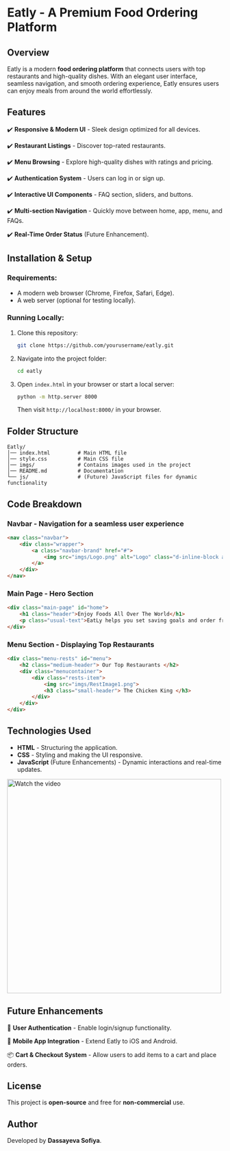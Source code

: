 # Eatly - A Premium Food Ordering Platform

## Overview
Eatly is a modern **food ordering platform** that connects users with top restaurants and high-quality dishes. With an elegant user interface, seamless navigation, and smooth ordering experience, Eatly ensures users can enjoy meals from around the world effortlessly.

## Features
✔️ **Responsive & Modern UI** - Sleek design optimized for all devices.

✔️ **Restaurant Listings** - Discover top-rated restaurants.

✔️ **Menu Browsing** - Explore high-quality dishes with ratings and pricing.

✔️ **Authentication System** - Users can log in or sign up.

✔️ **Interactive UI Components** - FAQ section, sliders, and buttons.

✔️ **Multi-section Navigation** - Quickly move between home, app, menu, and FAQs.

✔️ **Real-Time Order Status** (Future Enhancement).

## Installation & Setup
### Requirements:
- A modern web browser (Chrome, Firefox, Safari, Edge).
- A web server (optional for testing locally).

### Running Locally:
1. Clone this repository:
   ```sh
   git clone https://github.com/yourusername/eatly.git
   ```
2. Navigate into the project folder:
   ```sh
   cd eatly
   ```
3. Open `index.html` in your browser or start a local server:
   ```sh
   python -m http.server 8000
   ```
   Then visit `http://localhost:8000/` in your browser.

## Folder Structure
```
Eatly/
│── index.html         # Main HTML file
│── style.css          # Main CSS file
│── imgs/              # Contains images used in the project
│── README.md          # Documentation
└── js/                # (Future) JavaScript files for dynamic functionality
```

## Code Breakdown
### **Navbar** - Navigation for a seamless user experience
```html
<nav class="navbar">
    <div class="wrapper">
        <a class="navbar-brand" href="#">
            <img src="imgs/Logo.png" alt="Logo" class="d-inline-block align-text-top"> eatly
        </a>
    </div>
</nav>
```
### **Main Page** - Hero Section
```html
<div class="main-page" id="home">
    <h1 class="header">Enjoy Foods All Over The World</h1>
    <p class="usual-text">EatLy helps you set saving goals and order from premium restaurants.</p>
</div>
```
### **Menu Section** - Displaying Top Restaurants
```html
<div class="menu-rests" id="menu">
    <h2 class="medium-header"> Our Top Restaurants </h2>
    <div class="menucontainer">
        <div class="rests-item">
            <img src="imgs/RestImage1.png">
            <h3 class="small-header"> The Chicken King </h3>
        </div>
    </div>
</div>
```
## Technologies Used
- **HTML** - Structuring the application.
- **CSS** - Styling and making the UI responsive.
- **JavaScript** (Future Enhancements) - Dynamic interactions and real-time updates.

<a href="https://youtu.be/2E62Hb-AWWQ" target="_blank">
    <img src="imgs/video-thumbnail.png" alt="Watch the video" width="500">
</a>

## Future Enhancements
🚀 **User Authentication** - Enable login/signup functionality.

📱 **Mobile App Integration** - Extend Eatly to iOS and Android.

📦 **Cart & Checkout System** - Allow users to add items to a cart and place orders.

## License
This project is **open-source** and free for **non-commercial** use.

## Author
Developed by **Dassayeva Sofiya**.
